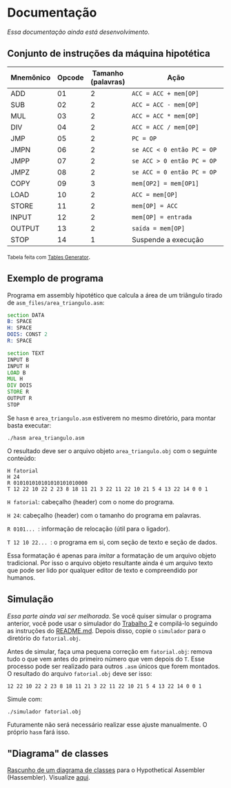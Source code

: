 # Documentação
_Essa documentação ainda está desenvolvimento_.


## Conjunto de instruções da máquina hipotética
| Mnemônico | Opcode | Tamanho<br>(palavras) | Ação                     |
|-----------|--------|-----------------------|--------------------------|
| ADD       | 01     | 2                     | `ACC = ACC + mem[OP]`      |
| SUB       | 02     | 2                     | `ACC = ACC - mem[OP]`      |
| MUL       | 03     | 2                     | `ACC = ACC * mem[OP]`      |
| DIV       | 04     | 2                     | `ACC = ACC / mem[OP]`      |
| JMP       | 05     | 2                     | `PC = OP            `      |
| JMPN      | 06     | 2                     | `se ACC < 0 então PC = OP `|
| JMPP      | 07     | 2                     | `se ACC > 0 então PC = OP `|
| JMPZ      | 08     | 2                     | `se ACC = 0 então PC = OP `|
| COPY      | 09     | 3                     | `mem[OP2] = mem[OP1]`      |
| LOAD      | 10     | 2                     | `ACC = mem[OP]      `      |
| STORE     | 11     | 2                     | `mem[OP] = ACC      `      |
| INPUT     | 12     | 2                     | `mem[OP] = entrada  `      |
| OUTPUT    | 13     | 2                     | `saída = mem[OP]    `      |
| STOP      | 14     | 1                     | Suspende a execução      |
<small> Tabela feita com <a href="https://www.tablesgenerator.com/markdown_tables#"> Tables Generator</a></small>.


## Exemplo de programa
Programa em assembly hipotético que calcula a área de um triângulo tirado de
`asm_files/area_triangulo.asm`:

```asm
section DATA
B: SPACE
H: SPACE
DOIS: CONST 2
R: SPACE

section TEXT
INPUT B
INPUT H
LOAD B
MUL H
DIV DOIS
STORE R
OUTPUT R
STOP
```

Se `hasm` e `area_triangulo.asm` estiverem no mesmo diretório, para montar
basta executar:

    ./hasm area_triangulo.asm

O resultado deve ser o arquivo objeto `area_triangulo.obj` com o seguinte
conteúdo:

    H fatorial
    H 24
    R 010101010101010101010000
    T 12 22 10 22 2 23 8 18 11 21 3 22 11 22 10 21 5 4 13 22 14 0 0 1

`H fatorial`: cabeçalho (header) com o nome do programa.

`H 24`: cabeçalho (header) com o tamanho do programa em palavras.

`R 0101... `: informação de relocação (útil para o ligador).

`T 12 10 22... `: o programa em si, com seção de texto e seção de dados.

Essa formatação é apenas para _imitar_ a formatação de um arquivo objeto
tradicional. Por isso o arquivo objeto resultante ainda é um arquivo texto que
pode ser lido por qualquer editor de texto e compreendido por humanos.


## Simulação
_Essa parte ainda vai ser melhorada_. Se você quiser simular o programa
anterior, você pode usar o simulador do
[Trabalho 2](https://github.com/yudi-azvd/hassembler/tree/sb-trabalho-2) e
compilá-lo seguindo as instruções do
[README.md](https://github.com/yudi-azvd/hassembler/tree/sb-trabalho-2#usar-e-executar). Depois disso, copie o `simulador` para o
diretório do `fatorial.obj`.

Antes de simular, faça uma pequena correção em `fatorial.obj`: remova tudo o que
vem antes do primeiro número que vem depois do `T`. Esse processo pode ser
realizado para outros `.asm` únicos que forem montados. O resultado do arquivo
`fatorial.obj` deve ser isso:

    12 22 10 22 2 23 8 18 11 21 3 22 11 22 10 21 5 4 13 22 14 0 0 1

Simule com:

    ./simulador fatorial.obj

Futuramente não será necessário realizar esse ajuste manualmente. O próprio
`hasm` fará isso.


## "Diagrama" de classes
[Rascunho de um diagrama de classes](https://app.diagrams.net/#G16oGpIRZghYMjgEKRxyjuXornyU8yxIrf)
para o Hypothetical Assembler (Hassembler).
Visualize
[aqui](https://drive.google.com/file/d/16oGpIRZghYMjgEKRxyjuXornyU8yxIrf/view?usp=sharing).
